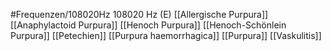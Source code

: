 #Frequenzen/108020Hz
108020 Hz (E)
[[Allergische Purpura]]
[[Anaphylactoid Purpura]]
[[Henoch Purpura]]
[[Henoch-Schönlein Purpura]]
[[Petechien]]
[[Purpura haemorrhagica]]
[[Purpura]]
[[Vaskulitis]]